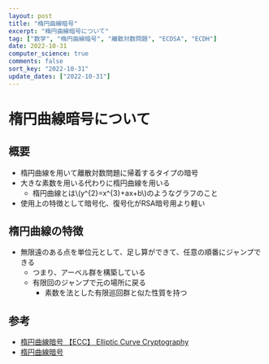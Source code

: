 ```yaml
---
layout: post
title: "楕円曲線暗号"
excerpt: "楕円曲線暗号について"
tag: ["数学", "楕円曲線暗号", "離散対数問題", "ECDSA", "ECDH"]
date: 2022-10-31
computer_science: true
comments: false
sort_key: "2022-10-31"
update_dates: ["2022-10-31"]
---
```


# 楕円曲線暗号について

## 概要
 - 楕円曲線を用いて離散対数問題に帰着するタイプの暗号
 - 大きな素数を用いる代わりに楕円曲線を用いる
   - 楕円曲線とは\\(y^{2}=x^{3}+ax+b\\)のようなグラフのこと
 - 使用上の特徴として暗号化、復号化がRSA暗号用より軽い
  
## 楕円曲線の特徴
 - 無限遠のある点を単位元として、足し算ができて、任意の順番にジャンプできる
   - つまり、アーベル群を構築している 
   - 有限回のジャンプで元の場所に戻る
     - 素数を法とした有限巡回群と似た性質を持つ

## 参考
 - [楕円曲線暗号 【ECC】 Elliptic Curve Cryptography](https://e-words.jp/w/%E6%A5%95%E5%86%86%E6%9B%B2%E7%B7%9A%E6%9A%97%E5%8F%B7.html)
 - [楕円曲線暗号](https://ja.wikipedia.org/wiki/%E6%A5%95%E5%86%86%E6%9B%B2%E7%B7%9A%E6%9A%97%E5%8F%B7)

